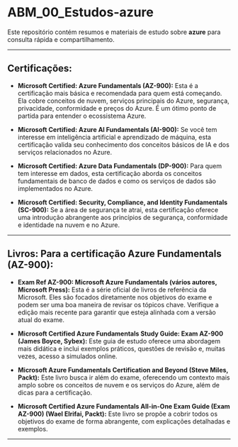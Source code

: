 # ABM_00_Estudos-azure

Este repositório contém resumos e materiais de estudo sobre **azure** para consulta rápida e compartilhamento.

---

## Certificações:

- **Microsoft Certified: Azure Fundamentals (AZ-900):** Esta é a certificação mais básica e recomendada para quem está começando. Ela cobre conceitos de nuvem, serviços principais do Azure, segurança, privacidade, conformidade e preços do Azure. É um ótimo ponto de partida para entender o ecossistema Azure.

- **Microsoft Certified: Azure AI Fundamentals (AI-900):** Se você tem interesse em inteligência artificial e aprendizado de máquina, esta certificação valida seu conhecimento dos conceitos básicos de IA e dos serviços relacionados no Azure.

- **Microsoft Certified: Azure Data Fundamentals (DP-900):** Para quem tem interesse em dados, esta certificação aborda os conceitos fundamentais de banco de dados e como os serviços de dados são implementados no Azure.

- **Microsoft Certified: Security, Compliance, and Identity Fundamentals (SC-900):** Se a área de segurança te atrai, esta certificação oferece uma introdução abrangente aos princípios de segurança, conformidade e identidade na nuvem e no Azure.

---

## Livros: Para a certificação Azure Fundamentals (AZ-900):

- **Exam Ref AZ-900: Microsoft Azure Fundamentals (vários autores, Microsoft Press):** Esta é a série oficial de livros de referência da Microsoft. Eles são focados diretamente nos objetivos do exame e podem ser uma boa maneira de revisar os tópicos chave. Verifique a edição mais recente para garantir que esteja alinhada com a versão atual do exame.

- **Microsoft Certified Azure Fundamentals Study Guide: Exam AZ-900 (James Boyce, Sybex):** Este guia de estudo oferece uma abordagem mais didática e inclui exemplos práticos, questões de revisão e, muitas vezes, acesso a simulados online.

- **Microsoft Azure Fundamentals Certification and Beyond (Steve Miles, Packt):** Este livro busca ir além do exame, oferecendo um contexto mais amplo sobre os conceitos de nuvem e os serviços do Azure, além de dicas para a certificação.

- **Microsoft Certified Azure Fundamentals All-in-One Exam Guide (Exam AZ-900) (Wael Elrifai, Packt):** Este livro se propõe a cobrir todos os objetivos do exame de forma abrangente, com explicações detalhadas e exemplos.

---
